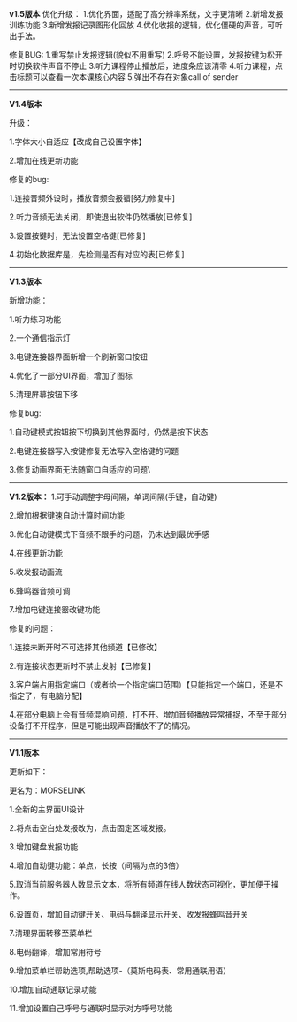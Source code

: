 **v1.5版本**
优化升级：
1.优化界面，适配了高分辨率系统，文字更清晰
2.新增发报训练功能
3.新增发报记录图形化回放
4.优化收报的逻辑，优化僵硬的声音，可听出手法。

修复BUG:
1.重写禁止发报逻辑(貌似不用重写)
2.呼号不能设置，发报按键为松开时切换软件声音不停止
3.听力课程停止播放后，进度条应该清零
4.听力课程，点击标题可以查看一次本课核心内容
5.弹出不存在对象call of sender

-------------------------------------------------------------
**V1.4版本**

升级：

1.字体大小自适应【改成自己设置字体】

2.增加在线更新功能

修复的bug:

1.连接音频外设时，播放音频会报错[努力修复中]

2.听力音频无法关闭，即使退出软件仍然播放[已修复]

3.设置按键时，无法设置空格键[已修复]

4.初始化数据库是，先检测是否有对应的表[已修复]

-------------------------------------------------------------
**V1.3版本**

新增功能：

1.听力练习功能

2.一个通信指示灯

3.电键连接器界面新增一个刷新窗口按钮

4.优化了一部分UI界面，增加了图标

5.清理屏幕按钮下移

修复bug:

1.自动键模式按钮按下切换到其他界面时，仍然是按下状态

2.电键连接器写入按键修复无法写入空格键的问题

3.修复动画界面无法随窗口自适应的问题\

----------------------------------------------------------
**V1.2版本：**
1.可手动调整字母间隔，单词间隔(手键，自动键)

2.增加根据键速自动计算时间功能

3.优化自动键模式下音频不跟手的问题，仍未达到最优手感

4.在线更新功能

5.收发报动画流

6.蜂鸣器音频可调

7.增加电键连接器改键功能


修复的问题：

1.连接未断开时不可选择其他频道【已修改】

2.有连接状态更新时不禁止发射【已修复】

3.客户端占用指定端口（或者给一个指定端口范围）【只能指定一个端口，还是不指定了，有电脑分配】

4.在部分电脑上会有音频混响问题，打不开。增加音频播放异常捕捉，不至于部分设备打不开程序，但是可能出现声音播放不了的情况。


--------------------------------------------------------------------------

**V1.1版本**

更新如下：

更名为：MORSELINK

1.全新的主界面UI设计

2.将点击空白处发报改为，点击固定区域发报。

3.增加键盘发报功能

4.增加自动键功能：单点，长按（间隔为点的3倍）

5.取消当前服务器人数显示文本，将所有频道在线人数状态可视化，更加便于操作。

6.设置页，增加自动键开关、电码与翻译显示开关、收发报蜂鸣音开关

7.清理界面转移至菜单栏

8.电码翻译，增加常用符号

9.增加菜单栏帮助选项,帮助选项-（莫斯电码表、常用通联用语）

10.增加自动通联记录功能

11.增加设置自己呼号与通联时显示对方呼号功能


